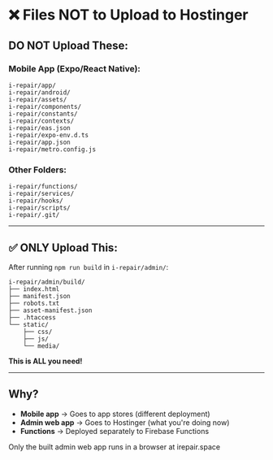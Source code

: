 # ❌ Files NOT to Upload to Hostinger

## DO NOT Upload These:

### Mobile App (Expo/React Native):
```
i-repair/app/
i-repair/android/
i-repair/assets/
i-repair/components/
i-repair/constants/
i-repair/contexts/
i-repair/eas.json
i-repair/expo-env.d.ts
i-repair/app.json
i-repair/metro.config.js
```

### Other Folders:
```
i-repair/functions/
i-repair/services/
i-repair/hooks/
i-repair/scripts/
i-repair/.git/
```

---

## ✅ ONLY Upload This:

After running `npm run build` in `i-repair/admin/`:

```
i-repair/admin/build/
├── index.html
├── manifest.json
├── robots.txt
├── asset-manifest.json
├── .htaccess
└── static/
    ├── css/
    ├── js/
    └── media/
```

**This is ALL you need!**

---

## Why?

- **Mobile app** → Goes to app stores (different deployment)
- **Admin web app** → Goes to Hostinger (what you're doing now)
- **Functions** → Deployed separately to Firebase Functions

Only the built admin web app runs in a browser at irepair.space






